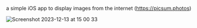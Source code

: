 a simple iOS app to display images from the internet (https://picsum.photos)


![Screenshot 2023-12-13 at 15 00 33](https://github.com/Ark3n/URLSession/assets/13481624/79162c11-073e-4971-b129-b28381a6ea35)
